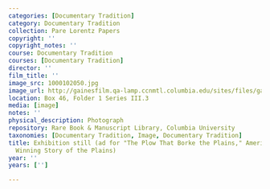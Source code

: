 ```yaml
---
categories: [Documentary Tradition]
category: Documentary Tradition
collection: Pare Lorentz Papers
copyright: ''
copyright_notes: ''
course: Documentary Tradition
courses: [Documentary Tradition]
director: ''
film_title: ''
image_src: 1000102050.jpg
image_url: http://gainesfilm.qa-lamp.ccnmtl.columbia.edu/sites/files/gainesfilm/images/1000102050.jpg
location: Box 46, Folder 1 Series III.3
media: [image]
notes: ''
physical_description: Photograph
repository: Rare Book & Manuscript Library, Columbia University
taxonomies: [Documentary Tradition, Image, Documentary Tradition]
title: Exhibition still (ad for "The Plow That Borke the Plains," America's Prize
  Winning Story of the Plains)
year: ''
years: ['']

---
```

